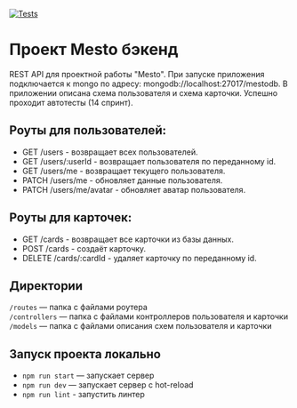 [![Tests](https://github.com/delioncourts/express-mesto-gha/actions/workflows/tests-14-sprint.yml/badge.svg)](https://github.com/delioncourts/express-mesto-gha/actions/workflows/tests-14-sprint.yml)

# Проект Mesto бэкенд

REST API для проектной работы "Mesto". При запуске приложения подключается к mongo по адресу: mongodb://localhost:27017/mestodb. В приложении описана схема пользователя и схема карточки. Успешно проходит автотесты (14 спринт).

## Роуты для пользователей:
* GET /users - возвращает всех пользователей.
* GET /users/:userId - возвращает пользователя по переданному id.
* GET /users/me - возвращает текущего пользователя.
* PATCH /users/me - обновляет данные пользователя.
* PATCH /users/me/avatar - обновляет аватар пользователя.

## Роуты для карточек:
* GET /cards - возвращает все карточки из базы данных.
* POST /cards - создаёт карточку.
* DELETE /cards/:cardId - удаляет карточку по переданному id.

## Директории
`/routes` — папка с файлами роутера  
`/controllers` — папка с файлами контроллеров пользователя и карточки   
`/models` — папка с файлами описания схем пользователя и карточки  

## Запуск проекта локально
* `npm run start` — запускает сервер   
* `npm run dev` — запускает сервер с hot-reload
* `npm run lint` - запустить линтер
